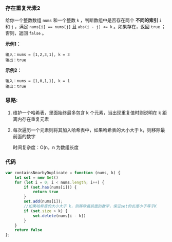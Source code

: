 ### 存在重复元素2

给你一个整数数组 `nums` 和一个整数 `k` ，判断数组中是否存在两个 **不同的索引** `i` 和 `j` ，满足 `nums[i] == nums[j]` 且 `abs(i - j) <= k` 。如果存在，返回 `true` ；否则，返回 `false` 。

**示例1：**

```
输入：nums = [1,2,3,1], k = 3
输出：true
```

**示例2：**

```
输入：nums = [1,0,1,1], k = 1
输出：true
```

### 思路:

1.  维护一个哈希表，里面始终最多包含 k 个元素，当出现重复值时则说明在 k 距离内存在重复元素
1. 每次遍历一个元素则将其加入哈希表中，如果哈希表的大小大于 k，则移除最前面的数字


   时间复杂度：O(n，n 为数组长度

### 代码

```js
var containsNearbyDuplicate = function (nums, k) {
    let set = new Set()
    for (let i = 0; i < nums.length; i++) {
        if (set.has(nums[i])) {
            return true
        }
        set.add(nums[i]);
        //如果哈希表的大小大于 k，则移除最前面的数字，保证set的长度小于等于K
        if (set.size > k) {
            set.delete(nums[i - k])
        }
    }
    return false
};
```



